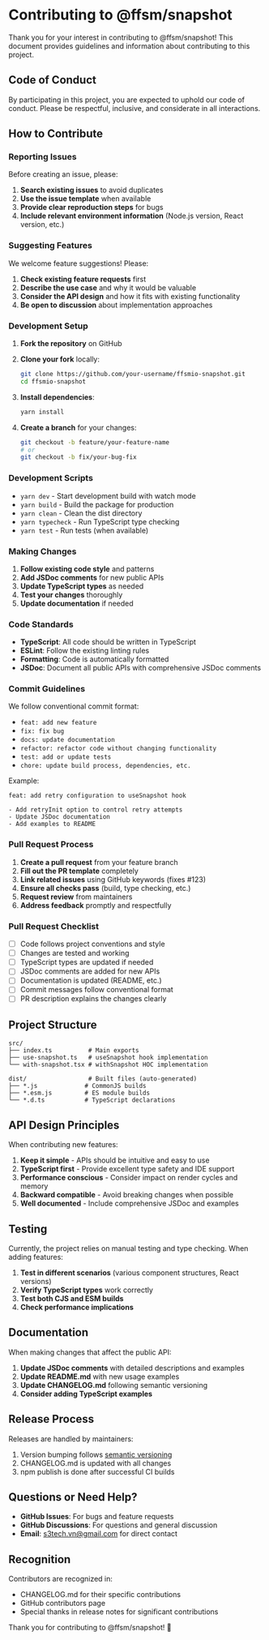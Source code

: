 # Contributing to @ffsm/snapshot

Thank you for your interest in contributing to @ffsm/snapshot! This document provides guidelines and information about contributing to this project.

## Code of Conduct

By participating in this project, you are expected to uphold our code of conduct. Please be respectful, inclusive, and considerate in all interactions.

## How to Contribute

### Reporting Issues

Before creating an issue, please:

1. **Search existing issues** to avoid duplicates
2. **Use the issue template** when available
3. **Provide clear reproduction steps** for bugs
4. **Include relevant environment information** (Node.js version, React version, etc.)

### Suggesting Features

We welcome feature suggestions! Please:

1. **Check existing feature requests** first
2. **Describe the use case** and why it would be valuable
3. **Consider the API design** and how it fits with existing functionality
4. **Be open to discussion** about implementation approaches

### Development Setup

1. **Fork the repository** on GitHub
2. **Clone your fork** locally:
   ```bash
   git clone https://github.com/your-username/ffsmio-snapshot.git
   cd ffsmio-snapshot
   ```

3. **Install dependencies**:
   ```bash
   yarn install
   ```

4. **Create a branch** for your changes:
   ```bash
   git checkout -b feature/your-feature-name
   # or
   git checkout -b fix/your-bug-fix
   ```

### Development Scripts

- `yarn dev` - Start development build with watch mode
- `yarn build` - Build the package for production
- `yarn clean` - Clean the dist directory
- `yarn typecheck` - Run TypeScript type checking
- `yarn test` - Run tests (when available)

### Making Changes

1. **Follow existing code style** and patterns
2. **Add JSDoc comments** for new public APIs
3. **Update TypeScript types** as needed
4. **Test your changes** thoroughly
5. **Update documentation** if needed

### Code Standards

- **TypeScript**: All code should be written in TypeScript
- **ESLint**: Follow the existing linting rules
- **Formatting**: Code is automatically formatted
- **JSDoc**: Document all public APIs with comprehensive JSDoc comments

### Commit Guidelines

We follow conventional commit format:

- `feat: add new feature`
- `fix: fix bug`
- `docs: update documentation`
- `refactor: refactor code without changing functionality`
- `test: add or update tests`
- `chore: update build process, dependencies, etc.`

Example:
```
feat: add retry configuration to useSnapshot hook

- Add retryInit option to control retry attempts
- Update JSDoc documentation
- Add examples to README
```

### Pull Request Process

1. **Create a pull request** from your feature branch
2. **Fill out the PR template** completely
3. **Link related issues** using GitHub keywords (fixes #123)
4. **Ensure all checks pass** (build, type checking, etc.)
5. **Request review** from maintainers
6. **Address feedback** promptly and respectfully

### Pull Request Checklist

- [ ] Code follows project conventions and style
- [ ] Changes are tested and working
- [ ] TypeScript types are updated if needed
- [ ] JSDoc comments are added for new APIs
- [ ] Documentation is updated (README, etc.)
- [ ] Commit messages follow conventional format
- [ ] PR description explains the changes clearly

## Project Structure

```
src/
├── index.ts          # Main exports
├── use-snapshot.ts   # useSnapshot hook implementation
└── with-snapshot.tsx # withSnapshot HOC implementation

dist/                 # Built files (auto-generated)
├── *.js             # CommonJS builds
├── *.esm.js         # ES module builds
└── *.d.ts           # TypeScript declarations
```

## API Design Principles

When contributing new features:

1. **Keep it simple** - APIs should be intuitive and easy to use
2. **TypeScript first** - Provide excellent type safety and IDE support
3. **Performance conscious** - Consider impact on render cycles and memory
4. **Backward compatible** - Avoid breaking changes when possible
5. **Well documented** - Include comprehensive JSDoc and examples

## Testing

Currently, the project relies on manual testing and type checking. When adding features:

1. **Test in different scenarios** (various component structures, React versions)
2. **Verify TypeScript types** work correctly
3. **Test both CJS and ESM builds**
4. **Check performance implications**

## Documentation

When making changes that affect the public API:

1. **Update JSDoc comments** with detailed descriptions and examples
2. **Update README.md** with new usage examples
3. **Update CHANGELOG.md** following semantic versioning
4. **Consider adding TypeScript examples**

## Release Process

Releases are handled by maintainers:

1. Version bumping follows [semantic versioning](https://semver.org/)
2. CHANGELOG.md is updated with all changes
3. npm publish is done after successful CI builds

## Questions or Need Help?

- **GitHub Issues**: For bugs and feature requests
- **GitHub Discussions**: For questions and general discussion
- **Email**: s3tech.vn@gmail.com for direct contact

## Recognition

Contributors are recognized in:
- CHANGELOG.md for their specific contributions
- GitHub contributors page
- Special thanks in release notes for significant contributions

Thank you for contributing to @ffsm/snapshot! 🎉
